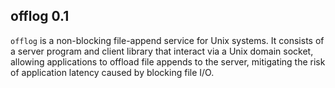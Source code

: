 offlog 0.1
----------

`offlog` is a non-blocking file-append service for Unix systems. It consists of a server
program and client library that interact via a Unix domain socket, allowing applications
to offload file appends to the server, mitigating the risk of application latency caused
by blocking file I/O.
